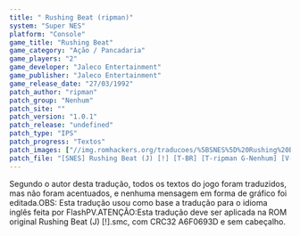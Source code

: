```yaml
---
title: " Rushing Beat (ripman)"
system: "Super NES"
platform: "Console"
game_title: "Rushing Beat"
game_category: "Ação / Pancadaria"
game_players: "2"
game_developer: "Jaleco Entertainment"
game_publisher: "Jaleco Entertainment"
game_release_date: "27/03/1992"
patch_author: "ripman"
patch_group: "Nenhum"
patch_site: ""
patch_version: "1.0.1"
patch_release: "undefined"
patch_type: "IPS"
patch_progress: "Textos"
patch_images: ["//img.romhackers.org/traducoes/%5BSNES%5D%20Rushing%20Beat%20-%20ripman%20-%201.png","//img.romhackers.org/traducoes/%5BSNES%5D%20Rushing%20Beat%20-%20ripman%20-%202.png","//img.romhackers.org/traducoes/%5BSNES%5D%20Rushing%20Beat%20-%20ripman%20-%203.png"]
patch_file: "[SNES] Rushing Beat (J) [!] [T-BR] [T-ripman G-Nenhum] [V-1.0.1 A-2017].7z"
---
```

Segundo o autor desta tradução, todos os textos do jogo foram traduzidos, mas não foram acentuados, e nenhuma mensagem em forma de gráfico foi editada.OBS: Esta tradução usou como base a tradução para o idioma inglês feita por FlashPV.ATENÇÃO:Esta tradução deve ser aplicada na ROM original Rushing Beat (J) [!].smc, com CRC32 A6F0693D e sem cabeçalho.